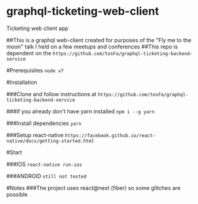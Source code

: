 # graphql-ticketing-web-client
Ticketing web client app

##This is a graphql web-client created for purposes of the "Fly me to the moon" talk I held on a few meetups and conferences
##This repo is dependent on the `https://github.com/tosFa/graphql-ticketing-backend-service` 

#Prerequisites
`node v7`

#Installation

###Clone and follow instructions at `https://github.com/tosFa/graphql-ticketing-backend-service`

###if you already don't have yarn installed
`npm i --g yarn`

###Install dependencies
`yarn`

###Setup react-native
`https://facebook.github.io/react-native/docs/getting-started.html`

#Start

###IOS
`react-native run-ios`

###ANDROID
`still not tested`

#Notes
###The project uses react@next (fiber) so some glitches are possible